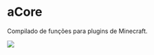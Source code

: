 # aCore
 Compilado de funções para plugins de Minecraft.

[![](https://jitpack.io/v/joaomanoelaraujo/aCore-master.svg)](https://jitpack.io/#joaomanoelaraujo/aCore-master)
